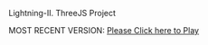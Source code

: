 Lightning-II. ThreeJS Project

MOST RECENT VERSION: [Please Click here to Play](https://rawcdn.githack.com/alperenbutun/jets-online/70eec26/index.html)
